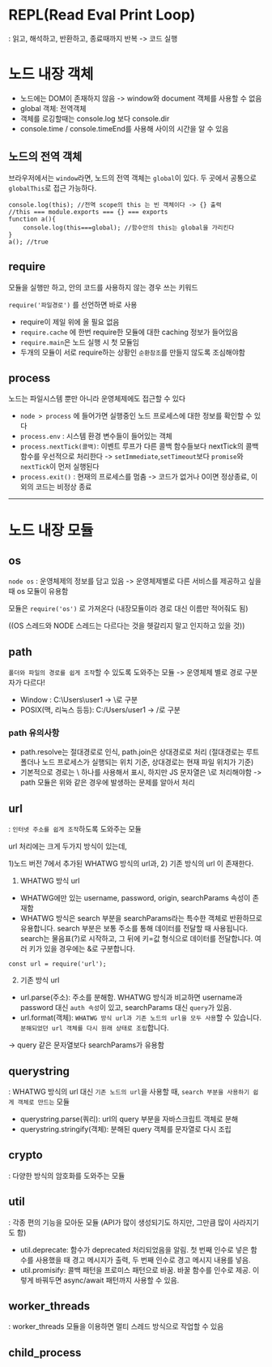 # REPL(Read Eval Print Loop)
: 읽고, 해석하고, 반환하고, 종료때까지 반복 -> 코드 실행

# 노드 내장 객체
- 노드에는 DOM이 존재하지 않음 -> window와 document 객체를 사용할 수 없음
- global 객체: 전역객체
- 객체를 로깅할때는 console.log 보다 console.dir
- console.time / console.timeEnd를 사용해 사이의 시간을 알 수 있음

## 노드의 전역 객체

브라우저에서는 `window`라면, 노드의 전역 객체는 `global`이 있다. 두 곳에서 공통으로 `globalThis`로 접근 가능하다.

```JS
console.log(this); //전역 scope의 this 는 빈 객체이다 -> {} 출력
//this === module.exports === {} === exports
function a(){
    console.log(this===global); //함수안의 this는 global을 가리킨다
}
a(); //true
```

## require

모듈을 실행만 하고, 안의 코드를 사용하지 않는 경우 쓰는 키워드

`require('파일경로')` 를 선언하면 바로 사용

- require이 제일 위에 올 필요 없음
- `require.cache` 에 한번 require한 모듈에 대한 caching 정보가 들어있음
- `require.main`은 노드 실행 시 첫 모듈임
- 두개의 모듈이 서로 require하는 상황인 `순환참조`를 만들지 않도록 조심해야함

## process

노드는 파일시스템 뿐만 아니라 운영체제에도 접근할 수 있다

- `node > process` 에 들어가면 실행중인 노드 프로세스에 대한 정보를 확인할 수 있다
- `process.env` : 시스템 환경 변수들이 들어있는 객체
- `process.nextTick(콜백)`: 이벤트 루프가 다른 콜백 함수들보다 nextTick의 콜백함수를 우선적으로 처리한다
    -> `setImmediate`,`setTimeout`보다 `promise`와 `nextTick`이 먼저 실행된다
- `process.exit()` : 현재의 프로세스를 멈춤
    -> 코드가 없거나 0이면 정상종료, 이외의 코드는 비정상 종료

-------
# 노드 내장 모듈
## os

`node os` : 운영체제의 정보를 담고 있음 -> 운영체제별로 다른 서비스를 제공하고 싶을 때 os 모듈이 유용함

모듈은 `require('os')` 로 가져온다 (내장모듈이라 경로 대신 이름만 적어줘도 됨)

((OS 스레드와 NODE 스레드는 다르다는 것을 헷갈리지 말고 인지하고 있을 것))

## path

`폴더와 파일의 경로를 쉽게 조작`할 수 있도록 도와주는 모듈 -> 운영체제 별로 경로 구분자가 다르다!

- Window : C:\Users\user1 -> \로 구분
- POSIX(맥, 리눅스 등등): C:/Users/user1 -> /로 구분

### path 유의사항
- path.resolve는 절대경로로 인식, path.join은 상대경로로 처리 (절대경로는 루트폴더나 노드 프로세스가 실행되는 위치 기준, 상대경로는 현재 파일 위치가 기준)
- 기본적으로 경로는  \ 하나를 사용해서 표시, 하지만 JS 문자열은 \\로 처리해야함 -> path 모듈은 위와 같은 경우에 발생하는 문제를 알아서 처리

## url
: `인터넷 주소를 쉽게 조작`하도록 도와주는 모듈

url 처리에는 크게 두가지 방식이 있는데, 

1)노드 버전 7에서 추가된 WHATWG 방식의 url과, 2) 기존 방식의 url 이 존재한다.

1) WHATWG 방식 url

- WHATWG에만 있는 username, password, origin, searchParams 속성이 존재함
- WHATWG 방식은 search 부분을 searchParams라는 특수한 객체로 반환하므로 유용합니다. search 부분은 보통 주소를 통해 데이터를 전달할 때 사용됩니다. search는 물음표(?)로 시작하고, 그 뒤에 키=값 형식으로 데이터를 전달합니다. 여러 키가 있을 경우에는 &로 구분합니다.
```JS
const url = require('url');

```

2) 기존 방식 url

- url.parse(주소): 주소를 분해함. WHATWG 방식과 비교하면 username과 password 대신 `auth 속성`이 있고, searchParams 대신 `query`가 있음.
- url.format(객체): `WHATWG 방식 url과 기존 노드의 url을 모두 사용`할 수 있습니다. `분해되었던 url 객체를 다시 원래 상태로 조립`합니다.


-> query 같은 문자열보다 searchParams가 유용함


## querystring
: WHATWG 방식의 url 대신 `기존 노드의 url`을 사용할 때, `search 부분을 사용하기 쉽게 객체로 만드는` 모듈

- querystring.parse(쿼리): url의 query 부분을 자바스크립트 객체로 분해
- querystring.stringify(객체): 분해된 query 객체를 문자열로 다시 조립

## crypto

: 다양한 방식의 암호화를 도와주는 모듈


## util
: 각종 편의 기능을 모아둔 모듈 (API가 많이 생성되기도 하지만, 그만큼 많이 사라지기도 함)

- util.deprecate: 함수가 deprecated 처리되었음을 알림. 첫 번째 인수로 넣은 함수를 사용했을 때 경고 메시지가 출력, 두 번째 인수로 경고 메시지 내용를 넣음. 
- util.promisify: 콜백 패턴을 프로미스 패턴으로 바꿈. 바꿀 함수를 인수로 제공. 이렇게 바꿔두면 async/await 패턴까지 사용할 수 있음.

## worker_threads

: worker_threads 모듈을 이용하면 멀티 스레드 방식으로 작업할 수 있음

## child_process






